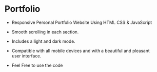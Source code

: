 # Portfolio

- Responsive Personal Portfolio Website Using HTML CSS & JavaScript

- Smooth scrolling in each section.

- Includes a light and dark mode.

- Compatible with all mobile devices and with a beautiful and pleasant user interface.

- Feel Free to use the code
